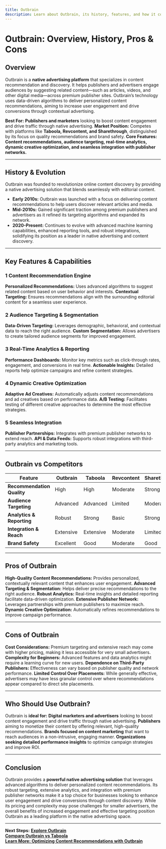 ```yaml
---
title: Outbrain
description: Learn about Outbrain, its history, features, and how it compares to other native advertising platforms.
---
```


# **Outbrain: Overview, History, Pros & Cons**

## **Overview**

Outbrain is a **native advertising platform** that specializes in content recommendation and discovery. It helps publishers and advertisers engage audiences by suggesting related content—such as articles, videos, and other digital media—across premium publisher sites. Outbrain’s technology uses data-driven algorithms to deliver personalized content recommendations, aiming to increase user engagement and drive conversions through contextual advertising.

**Best For:** **Publishers and marketers** looking to boost content engagement and drive traffic through native advertising.
**Market Position:** Competes with platforms like **Taboola, Revcontent, and Sharethrough**, distinguished by its focus on quality recommendations and brand safety.
**Core Features:** **Content recommendations, audience targeting, real-time analytics, dynamic creative optimization, and seamless integration with publisher networks.**

---

## **History & Evolution**

Outbrain was founded to revolutionize online content discovery by providing a native advertising solution that blends seamlessly with editorial content.

- **Early 2010s:** Outbrain was launched with a focus on delivering content recommendations to help users discover relevant articles and media.
- **Mid-2010s:** Gained significant traction among premium publishers and advertisers as it refined its targeting algorithms and expanded its network.
- **2020-Present:** Continues to evolve with advanced machine learning capabilities, enhanced reporting tools, and robust integrations, solidifying its position as a leader in native advertising and content discovery.

---

## **Key Features & Capabilities**

### **1 Content Recommendation Engine**

**Personalized Recommendations:** Uses advanced algorithms to suggest related content based on user behavior and interests.
**Contextual Targeting:** Ensures recommendations align with the surrounding editorial content for a seamless user experience.

### **2 Audience Targeting & Segmentation**

**Data-Driven Targeting:** Leverages demographic, behavioral, and contextual data to reach the right audience.
**Custom Segmentation:** Allows advertisers to create tailored audience segments for improved engagement.

### **3 Real-Time Analytics & Reporting**

**Performance Dashboards:** Monitor key metrics such as click-through rates, engagement, and conversions in real time.
**Actionable Insights:** Detailed reports help optimize campaigns and refine content strategies.

### **4 Dynamic Creative Optimization**

**Adaptive Ad Creatives:** Automatically adjusts content recommendations and ad creatives based on performance data.
**A/B Testing:** Facilitates testing of different creative approaches to determine the most effective strategies.

### **5 Seamless Integration**

**Publisher Partnerships:** Integrates with premium publisher networks to extend reach.
**API & Data Feeds:** Supports robust integrations with third-party analytics and marketing tools.

---

## **Outbrain vs Competitors**

| Feature                    | Outbrain  | Taboola   | Revcontent | Sharethrough |
| -------------------------- | --------- | --------- | ---------- | ------------ |
| **Recommendation Quality** | High      | High      | Moderate   | Strong       |
| **Audience Targeting**     | Advanced  | Advanced  | Limited    | Moderate     |
| **Analytics & Reporting**  | Robust    | Strong    | Basic      | Strong       |
| **Integration & Reach**    | Extensive | Extensive | Moderate   | Limited      |
| **Brand Safety**           | Excellent | Good      | Moderate   | Good         |

---

## **Pros of Outbrain**

**High-Quality Content Recommendations:** Provides personalized, contextually relevant content that enhances user engagement.
**Advanced Targeting & Segmentation:** Helps deliver precise recommendations to the right audience.
**Robust Analytics:** Real-time insights and detailed reporting facilitate data-driven optimization.
**Extensive Publisher Network:** Leverages partnerships with premium publishers to maximize reach.
**Dynamic Creative Optimization:** Automatically refines recommendations to improve campaign performance.

---

## **Cons of Outbrain**

**Cost Considerations:** Premium targeting and extensive reach may come with higher pricing, making it less accessible for very small advertisers.
**Complexity for Beginners:** Advanced features and data analytics might require a learning curve for new users.
**Dependence on Third-Party Publishers:** Effectiveness can vary based on publisher quality and network performance.
**Limited Control Over Placements:** While generally effective, advertisers may have less granular control over where recommendations appear compared to direct site placements.

---

## **Who Should Use Outbrain?**

Outbrain is **ideal for:**
**Digital marketers and advertisers** looking to boost content engagement and drive traffic through native advertising.
**Publishers** aiming to monetize their content by offering relevant, high-quality recommendations.
**Brands focused on content marketing** that want to reach audiences in a non-intrusive, engaging manner.
**Organizations seeking detailed performance insights** to optimize campaign strategies and improve ROI.

---

## **Conclusion**

Outbrain provides a **powerful native advertising solution** that leverages advanced algorithms to deliver personalized content recommendations. Its robust targeting, extensive analytics, and integration with premium publisher networks make it a top choice for businesses looking to enhance user engagement and drive conversions through content discovery. While its pricing and complexity may pose challenges for smaller advertisers, the overall benefits of increased engagement and effective targeting position Outbrain as a leading platform in the native advertising space.

---

**Next Steps:**
**[Explore Outbrain](https://www.outbrain.com/)**  
 **[Compare Outbrain vs Taboola](#)**  
 **[Learn More: Optimizing Content Recommendations with Outbrain](#)**

